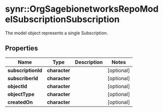 # synr::OrgSagebionetworksRepoModelSubscriptionSubscription

The model object represents a single Subscription.

## Properties
Name | Type | Description | Notes
------------ | ------------- | ------------- | -------------
**subscriptionId** | **character** |  | [optional] 
**subscriberId** | **character** |  | [optional] 
**objectId** | **character** |  | [optional] 
**objectType** | **character** |  | [optional] 
**createdOn** | **character** |  | [optional] 


